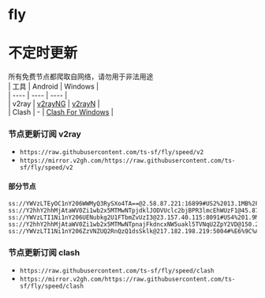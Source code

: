 # fly
# 不定时更新
所有免费节点都爬取自网络，请勿用于非法用途  
|  工具  | Android  | Windows  |  
|  ----  | ----   | ----  |  
| v2ray  | [v2rayNG](https://github.com/2dust/v2rayNG/releases) | [v2rayN](https://github.com/2dust/v2rayN/releases) |  
| Clash  | - | [Clash For Windows](https://github.com/2dust/clashN/releases) | 
  
### 节点更新订阅  v2ray
- `https://raw.githubusercontent.com/ts-sf/fly/speed/v2`  
- `https://mirror.v2gh.com/https://raw.githubusercontent.com/ts-sf/fly/speed/v2`  

#### 部分节点  
``` 
ss://YWVzLTEyOC1nY206WWMyQ3RySXo4TA==@2.58.87.221:16899#US2%2013.1MB%2Fs
ss://Y2hhY2hhMjAtaWV0Zi1wb2x5MTMwNTpjdklJODVUclc2bjBPR3lmcEhWUzF1@45.87.175.164:8080#%E6%9C%AA%E7%9F%A55%2096.2KB%2Fs
ss://YWVzLTI1Ni1nY206UENubkg2U1FTbmZvUzI3@23.157.40.115:8091#US4%201.9MB%2Fs
ss://Y2hhY2hhMjAtaWV0Zi1wb2x5MTMwNTpnajFkdncxNW5uakl5TVNqU2ZpY2VD@150.241.97.216:26039#%F0%9F%87%AA%F0%9F%87%B8ES%E8%A5%BF%E7%8F%AD%E7%89%99%20164.8KB%2Fs
ss://YWVzLTI1Ni1nY206ZzVNZUQ2RnQzQ1dsSklk@217.182.198.219:5004#%E6%9C%AA%E7%9F%A511%201.6MB%2Fs
```
### 节点更新订阅  clash
- `https://raw.githubusercontent.com/ts-sf/fly/speed/clash`  
- `https://mirror.v2gh.com/https://raw.githubusercontent.com/ts-sf/fly/speed/clash`  


